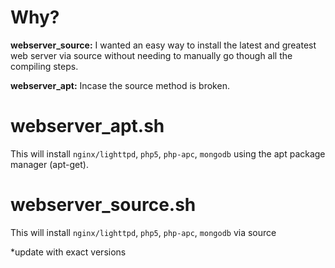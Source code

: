 Why?
===============
**webserver_source:**
I wanted an easy way to install the latest and greatest web server via source without needing to manually go though all the compiling steps.

**webserver_apt:**
Incase the source method is broken.

webserver_apt.sh 
===============
This will install `nginx/lighttpd`, `php5`, `php-apc`, `mongodb` using the apt package manager (apt-get).

webserver_source.sh 
===============
This will install `nginx/lighttpd`, `php5`, `php-apc`, `mongodb` via source

*update with exact versions